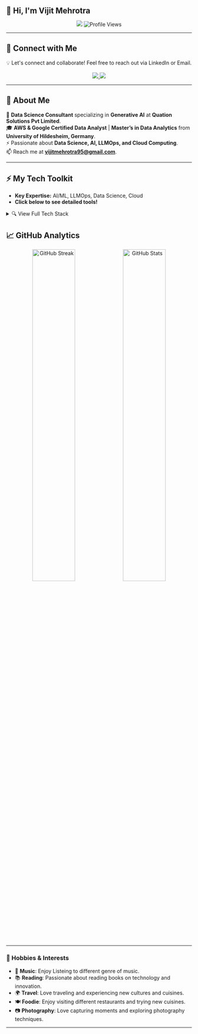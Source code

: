 <h2 style="margin: 0;">👋 Hi, I'm Vijit Mehrotra</h2>

<p align="center">
  <img src="https://readme-typing-svg.herokuapp.com?color=%2336BCF7&lines=Data+Science+Consultant+%7C+3%2B+Years+Experience+%7C+AI+Enthusiast+%7C+Lifelong+Learner&width=1000&height=25&duration=10000">
   <img src="https://komarev.com/ghpvc/?username=vijitVM&label=Profile%20Views&color=blue&style=for-the-badge" alt="Profile Views">
</p>
  
---

## 🔗 Connect with Me  

<p align="center">
  💡 Let's connect and collaborate! Feel free to reach out via LinkedIn or Email.  
  <br><br>
  <a href="https://www.linkedin.com/in/vijit-mehrotra-018988130/">
    <img src="https://img.shields.io/badge/LinkedIn-%230077B5.svg?&style=for-the-badge&logo=LinkedIn&logoColor=white">
  </a>
  <a href="mailto:vijitmehrotra95@gmail.com">
    <img src="https://img.shields.io/badge/Gmail-D14836?style=for-the-badge&logo=Gmail&logoColor=white">
  </a>
</p>

---

## 🚀 About Me  
💼 **Data Science Consultant** specializing in **Generative AI** at **Quation Solutions Pvt Limited**.  
🎓 **AWS & Google Certified Data Analyst** | **Master’s in Data Analytics** from **University of Hildesheim, Germany**.  
⚡ Passionate about **Data Science, AI, LLMOps, and Cloud Computing**.  
📫 Reach me at **[vijitmehrotra95@gmail.com](mailto:vijitmehrotra95@gmail.com)**.  

---

## ⚡ My Tech Toolkit  
- **Key Expertise:** AI/ML, LLMOps, Data Science, Cloud
- **Click below to see detailed tools!**  

<details>
 <summary>🔍 View Full Tech Stack </summary>

🛠 Languages & Tools
<table> <tr> <th>Languages</th> </tr> <tr> <td> <img src="https://img.shields.io/badge/Python-3670A0?style=for-the-badge&logo=Python&logoColor=ffdd54"> <img src="https://img.shields.io/badge/SQL-4479A1?style=for-the-badge&logo=MySQL&logoColor=white"> <img src="https://img.shields.io/badge/JavaScript-F7DF1E?style=for-the-badge&logo=JavaScript&logoColor=black"> <img src="https://img.shields.io/badge/R-276DC3?style=for-the-badge&logo=R&logoColor=white"> <img src="https://img.shields.io/badge/HTML5-E34F26?style=for-the-badge&logo=HTML5&logoColor=white"> <img src="https://img.shields.io/badge/CSS3-1572B6?style=for-the-badge&logo=CSS3&logoColor=white"> <img src="https://img.shields.io/badge/Markdown-000000?style=for-the-badge&logo=Markdown&logoColor=white"> <img src="https://img.shields.io/badge/Excel-217346?style=for-the-badge&logo=Microsoft-Excel&logoColor=white"> </td> </tr> </table>

🚀 Frameworks & Libraries
<table> <tr> <th>Deep Learning & AI</th> <th>Natural Language Processing (NLP)</th> </tr> <tr> <td> <img src="https://img.shields.io/badge/PyTorch-EE4C2C?style=for-the-badge&logo=PyTorch&logoColor=white"> <img src="https://img.shields.io/badge/TensorFlow-FF6F00?style=for-the-badge&logo=TensorFlow&logoColor=white"> <img src="https://img.shields.io/badge/Keras-D00000?style=for-the-badge&logo=Keras&logoColor=white"> </td> <td> <img src="https://img.shields.io/badge/Transformers-FFDA57?style=for-the-badge&logo=HuggingFace&logoColor=black"> <img src="https://img.shields.io/badge/NLTK-0277BD?style=for-the-badge&logo=Python&logoColor=white"> <img src="https://img.shields.io/badge/Hugging%20Face-FF6F00?style=for-the-badge&logo=Hugging%20Face&logoColor=white"> </td> </tr> <tr> <th>Data Science & Analytics</th> <th>Machine Learning</th> </tr> <tr> <td> <img src="https://img.shields.io/badge/NumPy-013243?style=for-the-badge&logo=NumPy&logoColor=white"> <img src="https://img.shields.io/badge/Pandas-150458?style=for-the-badge&logo=Pandas&logoColor=white"> <img src="https://img.shields.io/badge/Matplotlib-11557C?style=for-the-badge&logo=Matplotlib&logoColor=white"> <img src="https://img.shields.io/badge/Seaborn-3776AB?style=for-the-badge&logo=Python&logoColor=white"> </td> <td> <img src="https://img.shields.io/badge/Scikit--Learn-F7931E?style=for-the-badge&logo=scikit-learn&logoColor=white"> <img src="https://img.shields.io/badge/XGBoost-AA2D2A?style=for-the-badge&logo=XGBoost&logoColor=white"> <img src="https://img.shields.io/badge/LightGBM-02569B?style=for-the-badge&logo=LightGBM&logoColor=white"> </td> </tr> <tr> <th>LLM Ecosystem</th> <th>Model Deployment & LLMOps</th> </tr> <tr> <td> <img src="https://img.shields.io/badge/OpenAI%20API-412991?style=for-the-badge&logo=OpenAI&logoColor=white"> <img src="https://img.shields.io/badge/LangChain-000000?style=for-the-badge"> <img src="https://img.shields.io/badge/AutoGen-000000?style=for-the-badge"> <img src="https://img.shields.io/badge/LLAMA-CC0000?style=for-the-badge"> <img src="https://img.shields.io/badge/LangFlow-FFD700?style=for-the-badge">  <img src="https://img.shields.io/badge/Ollama-009485?style=for-the-badge&logo=&logoColor=white"> </td> <td> <img src="https://img.shields.io/badge/Docker-2496ED?style=for-the-badge&logo=Docker&logoColor=white"> <img src="https://img.shields.io/badge/Streamlit-FF4B4B?style=for-the-badge&logo=Streamlit&logoColor=white"> <img src="https://img.shields.io/badge/Langfuse-000000?style=for-the-badge&logo=&logoColor=white"> <img src="https://img.shields.io/badge/Comet-FF9800?style=for-the-badge&logo=Comet&logoColor=white"> <img src="https://img.shields.io/badge/Langsmith-663399?style=for-the-badge&logo=&logoColor=white"> </td> </tr> </table>

🗄 Databases
<table> <tr> <th>SQL Databases</th> <th>NoSQL Databases</th> <th>Vector Databases</th> </tr> <tr> <td> <img src="https://img.shields.io/badge/PostgreSQL-336791?style=for-the-badge&logo=PostgreSQL&logoColor=white"> <img src="https://img.shields.io/badge/MySQL-4479A1?style=for-the-badge&logo=MySQL&logoColor=white"> </td> <td> <img src="https://img.shields.io/badge/MongoDB-47A248?style=for-the-badge&logo=MongoDB&logoColor=white"> <img src="https://img.shields.io/badge/Neo4j-008CC1?style=for-the-badge&logo=Neo4j&logoColor=white"> </td> <td> <img src="https://img.shields.io/badge/Milvus-20B5AD?style=for-the-badge&logo=Milvus&logoColor=white"> <img src="https://img.shields.io/badge/FAISS-005FAD?style=for-the-badge&logo=FAISS&logoColor=white"> <img src="https://img.shields.io/badge/Pinecone-008F9C?style=for-the-badge&logo=Pinecone&logoColor=white"> <img src="https://img.shields.io/badge/Qdrant-FF4500?style=for-the-badge&logo=Qdrant&logoColor=white"> <img src="https://img.shields.io/badge/ChromaDB-800080?style=for-the-badge&logo=ChromaDB&logoColor=white"> </td> </tr> </table>

☁️ Tools & Platforms
<table> <tr> <th>Cloud & Big Data</th> <th>Version Control</th> <th>IDEs</th> </tr> <tr> <td> <img src="https://img.shields.io/badge/AWS-FF9900?style=for-the-badge&logo=Amazon-AWS&logoColor=white"> <img src="https://img.shields.io/badge/Microsoft%20Azure-0089D6?style=for-the-badge&logo=Microsoft-Azure&logoColor=white"> <img src="https://img.shields.io/badge/Google%20Cloud-4285F4?style=for-the-badge&logo=Google-Cloud&logoColor=white"> <img src="https://img.shields.io/badge/PySpark-E25A1C?style=for-the-badge&logo=Apache-Spark&logoColor=white"> <img src="https://img.shields.io/badge/Hadoop-66CCFF?style=for-the-badge&logo=Apache-Hadoop&logoColor=black"> <img src="https://img.shields.io/badge/BigQuery-4285F4?style=for-the-badge&logo=Google-Cloud&logoColor=white"> <img src="https://img.shields.io/badge/Linux-FCC624?style=for-the-badge&logo=Linux&logoColor=black"> </td> <td> <img src="https://img.shields.io/badge/Git-F05032?style=for-the-badge&logo=Git&logoColor=white"> <img src="https://img.shields.io/badge/GitHub-181717?style=for-the-badge&logo=GitHub&logoColor=white"> </td> <td> <img src="https://img.shields.io/badge/Jupyter-F37626?style=for-the-badge&logo=Jupyter&logoColor=white"> <img src="https://img.shields.io/badge/VS%20Code-007ACC?style=for-the-badge&logo=Visual-Studio-Code&logoColor=white"> <img src="https://img.shields.io/badge/Spyder%20IDE-FF0000?style=for-the-badge&logo=Spyder%20IDE&logoColor=white"> <img src="https://img.shields.io/badge/Cursor-2F2F2F?style=for-the-badge&logo=&logoColor=white"> </td> </tr> </table>

📌 Collaboration & Project Management  
<table> <tr> <th>Project Management</th> <th>Documentation & Collaboration</th> </tr>
  <tr> <td> <img src="https://img.shields.io/badge/Jira-0052CC?style=for-the-badge&logo=Jira&logoColor=white"> </td>
  <td> <img src="https://img.shields.io/badge/Confluence-172B4D?style=for-the-badge&logo=Confluence&logoColor=white"> </td>
  </tr> </table>
</details>

## 📈 GitHub Analytics  

<p align="center">
  <img src="https://github-readme-streak-stats.herokuapp.com?user=vijitVM&theme=radical&hide_border=true" alt="GitHub Streak" width="48%">
  <img src="https://github-readme-stats.vercel.app/api?username=vijitVM&show_icons=true&theme=radical" alt="GitHub Stats" width="48%">
</p>

---

### 🎸 Hobbies & Interests

- 🎵 **Music**: Enjoy Listeing to different genre of music.
- 📚 **Reading**: Passionate about reading books on technology and innovation.
- 🌍 **Travel**: Love traveling and experiencing new cultures and cuisines.
- 🍽️ **Foodie**: Enjoy visiting different restaurants and trying new cuisines.
- 📷 **Photography**: Love capturing moments and exploring photography techniques.
---

<!--
**vijitVM/vijitVM** is a ✨ special ✨ repository because its `README.md` appears on your GitHub profile.
-->
